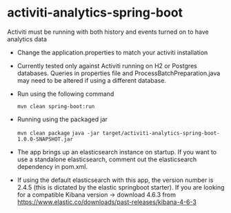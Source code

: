# activiti-analytics-spring-boot
Activiti must be running with both history and events turned on to have analytics data

* Change the application.properties to match your activiti installation

* Currently tested only against Activiti running on H2 or Postgres databases. Queries in properties file and ProcessBatchPreparation.java may need to be altered if using a different database.

* Run using the following command 
	
	`mvn clean spring-boot:run `
	
* Running using the packaged jar
	
	`mvn clean package`
	`java -jar target/activiti-analytics-spring-boot-1.0.0-SNAPSHOT.jar`
	
* The app brings up an elasticsearch instance on startup. If you want to use a standalone elasticsearch, comment out the elasticsearch dependency in pom.xml.
* If using the default elasticsearch with this app, the version number is 2.4.5 (this is dictated by the elastic springboot starter). If you are looking for a compatible Kibana version -> download 4.6.3 from https://www.elastic.co/downloads/past-releases/kibana-4-6-3